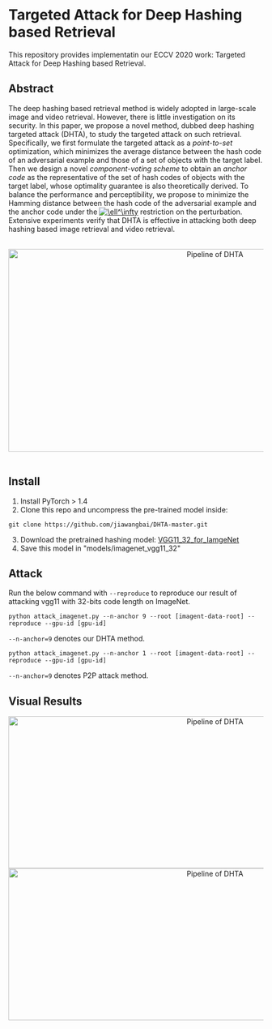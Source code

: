 # Targeted Attack for Deep Hashing based Retrieval
This repository provides implementatin our ECCV 2020 work: Targeted Attack for Deep Hashing based Retrieval.

## Abstract

The deep hashing based retrieval method is widely adopted in large-scale image and video retrieval. However, there is little investigation on its security. In this paper, we propose a novel method, dubbed deep hashing targeted attack (DHTA), to study the targeted attack on such retrieval. Specifically, we first formulate the targeted attack as a *point-to-set* optimization, which minimizes the average distance between the hash code of an adversarial example and those of a set of objects with the target label. Then we design a novel *component-voting scheme* to obtain an *anchor code* as the representative of the set of hash codes of objects with the target label, whose optimality guarantee is also theoretically derived. To balance the performance and perceptibility, we propose to minimize the Hamming distance between the hash code of the adversarial example and the anchor code under the <a href="https://www.codecogs.com/eqnedit.php?latex=\ell^\infty" target="_blank"><img src="https://latex.codecogs.com/gif.latex?\ell^\infty" title="\ell^\infty" /></a> restriction on the perturbation. Extensive experiments verify that DHTA is effective in attacking both deep hashing based image retrieval and video retrieval. 
<br />
&nbsp;
&nbsp;
<div align=center>
<img src="https://github.com/jiawangbai/DHTA-master/blob/master/misc/method.png" width="800" height="400" alt="Pipeline of DHTA"/><br/>
</div>
<br />

## Install
1. Install PyTorch > 1.4
2. Clone this repo and uncompress the pre-trained model inside:
```shell
git clone https://github.com/jiawangbai/DHTA-master.git
```
3. Download the pretrained hashing model: [VGG11_32_for_IamgeNet](https://drive.google.com/file/d/1V6Nvr0DMhquqWwsl1CQtv0Kug7aXXTzx/view?usp=sharing)
4. Save this model in "models/imagenet_vgg11_32"

## Attack
Run the below command with ```--reproduce``` to reproduce our result of attacking vgg11 with 32-bits code length on ImageNet.

```shell
python attack_imagenet.py --n-anchor 9 --root [imagent-data-root] --reproduce --gpu-id [gpu-id]
```
```--n-anchor=9``` denotes our DHTA method.

```shell
python attack_imagenet.py --n-anchor 1 --root [imagent-data-root] --reproduce --gpu-id [gpu-id]
```
```--n-anchor=9``` denotes P2P attack method.


## Visual Results
 
  
<div align=center>
<img src="https://github.com/jiawangbai/DHTA-master/blob/master/misc/attack_examples.png" width="800" height="300" alt="Pipeline of DHTA"/><br/>
</div>

  
<div align=center>
<img src="https://github.com/jiawangbai/DHTA-master/blob/master/misc/visual_examples.png" width="800" height="300" alt="Pipeline of DHTA"/><br/>
</div>
  


